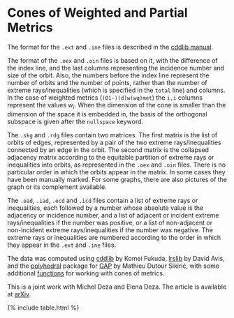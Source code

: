 # Cones of Weighted and Partial Metrics

The format for the `.ext` and `.ine` files is described in the [cddlib manual](https://people.inf.ethz.ch/fukudak/cdd_home/cddlibman2021.pdf).

The format of the `.oex` and `.oin` files is based on it, with the difference of the index line, and the last columns representing the incidence number and size of the orbit. Also, the numbers before the index line represent the number of orbits and the number of points, rather than the number of extreme rays/inequalities (which is specified in the `total` line) and columns. In the case of weighted metrics (`(01-)(d)w(wq)met`) the `i,i` columns represent the values *w*<sub>*i*</sub>. When the dimension of the cone is smaller than the dimension of the space it is embedded in, the basis of the orthogonal subspace is given after the `nullspace` keyword.

The `.skg` and `.rdg` files contain two matrices. The first matrix is the list of orbits of edges, represented by a pair of the two extreme rays/inequalities connected by an edge in the orbit. The second matrix is the collapsed adjacency matrix according to the equitable partition of extreme rays or inequalities into orbits, as represented in the `.oex` and `.oin` files. There is no particular order in which the orbits appear in the matrix. In some cases they have been manually marked. For some graphs, there are also pictures of the graph or its complement available.

The `.ead`, `.iad`, `.ecd` and `.icd` files contain a list of extreme rays or inequalities, each followed by a number whose absolute value is the adjacency or incidence number, and a list of adjacent or incident extreme rays/inequalities if the number was positive, or a list of non-adjacent or non-incident extreme rays/inequalities if the number was negative. The extreme rays or inequalities are numbered according to the order in which they appear in the `.ext` and `.ine`
files.

The data was computed using [cddlib](https://people.inf.ethz.ch/fukudak/cdd_home/) by Komei Fukuda, [lrslib](http://www-cgrl.cs.mcgill.ca/~avis/C/lrs.html) by David Avis, and the [polyhedral](https://github.com/MathieuDutSik/polyhedral_common) package for [GAP](http://www.gap-system.org/) by Mathieu Dutour Sikirić, with some additional [functions](ConesOfMetrics.g) for working with cones of metrics.

This is a joint work with Michel Deza and Elena Deza. The article is available at [arXiv](http://arxiv.org/abs/1101.0517).

{% include table.html %}

